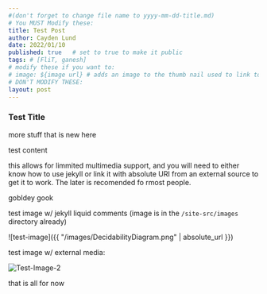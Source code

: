 ```yaml
---
#(don't forget to change file name to yyyy-mm-dd-title.md)
# You MUST Modify these:
title: Test Post
author: Cayden Lund
date: 2022/01/10
published: true   # set to true to make it public
tags: # [FliT, ganesh]
# modify these if you want to:
# image: ${image url} # adds an image to the thumb nail used to link to this post. 
# DON'T MODIFY THESE:
layout: post
---
```


### Test Title

more stuff that is new here

test content

this allows for limmited multimedia support, and you will need to either know how to use jekyll or link it with absolute URI from an external source to get it to work.
The later is recomended fo rmost people. 

gobldey gook

test image w/ jekyll liquid comments (image is in the `/site-src/images` directory already)

![test-image]({{ "/images/DecidabilityDiagram.png" | absolute_url }})


test image w/ external media:

![Test-Image-2](https://encrypted-tbn0.gstatic.com/images?q=tbn:ANd9GcSXqq3j05ykEU69GBIwyuuuiFhePdmiIIk3zMJ6gfim7Sv3yaJ0v86GjGf4_W9P-BqgHjA&usqp=CAU)


that is all for now
